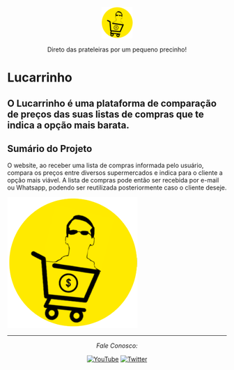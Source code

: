 <p align="center">
  <p align="center">
    <a>
      <img src="https://github.com/BorbaPugliese/SiteLucarrinho/blob/master/images/Logo1.png" height="72">
    </a>
  </p>
  <p align="center">
    Direto das prateleiras por um pequeno precinho!
  </p>
</p>

# Lucarrinho

O Lucarrinho é uma plataforma de comparação de preços das suas listas de compras que te indica a opção mais barata.
---


## Sumário do Projeto

O website, ao receber uma lista de compras informada pelo usuário, compara os preços entre diversos supermercados e indica para o cliente a opção mais viável. A lista de compras pode então ser recebida por e-mail ou Whatsapp, podendo ser reutilizada posteriormente caso o cliente deseje.

[![alt text](https://github.com/BorbaPugliese/SiteLucarrinho/blob/master/images/Logo1.png "Logo")]()

---

<div align="center">

<i>Fale Conosco:</i><br>

<a href="https://www.youtube.com/" target="_blank"><img src="https://img.shields.io/badge/YouTube-%23E4405F.svg?&style=flat-square&logo=youtube&logoColor=white" alt="YouTube"></a>
<a href="https://www.twitter.com/" target="_blank"><img src="https://img.shields.io/badge/Twitter-%231877F2.svg?&style=flat-square&logo=twitter&logoColor=white" alt="Twitter"></a>

</div>
